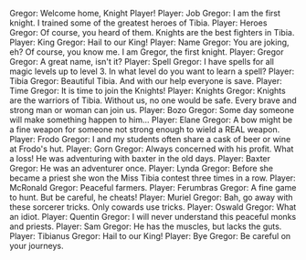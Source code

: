 Gregor: Welcome home, Knight Player!
Player: Job
Gregor: I am the first knight. I trained some of the greatest heroes of Tibia.
Player: Heroes
Gregor: Of course, you heard of them. Knights are the best fighters in Tibia.
Player: King
Gregor: Hail to our King!
Player: Name
Gregor: You are joking, eh? Of course, you know me. I am Gregor, the first knight.
Player: Gregor
Gregor: A great name, isn't it?
Player: Spell
Gregor: I have spells for all magic levels up to level 3. In what level do you want to learn a spell?
Player: Tibia
Gregor: Beautiful Tibia. And with our help everyone is save.
Player: Time
Gregor: It is time to join the Knights!
Player: Knights
Gregor: Knights are the warriors of Tibia. Without us, no one would be safe. Every brave and strong man or woman can join us.
Player: Bozo
Gregor: Some day someone will make something happen to him...
Player: Elane
Gregor: A bow might be a fine weapon for someone not strong enough to wield a REAL weapon.
Player: Frodo
Gregor: I and my students often share a cask of beer or wine at Frodo's hut.
Player: Gorn
Gregor: Always concerned with his profit. What a loss! He was adventuring with baxter in the old days.
Player: Baxter
Gregor: He was an adventurer once.
Player: Lynda
Gregor: Before she became a priest she won the Miss Tibia contest three times in a row.
Player: McRonald
Gregor: Peaceful farmers.
Player: Ferumbras
Gregor: A fine game to hunt. But be careful, he cheats!
Player: Muriel
Gregor: Bah, go away with these sorcerer tricks. Only cowards use tricks.
Player: Oswald
Gregor: What an idiot.
Player: Quentin
Gregor: I will never understand this peaceful monks and priests.
Player: Sam
Gregor: He has the muscles, but lacks the guts.
Player: Tibianus
Gregor: Hail to our King!
Player: Bye
Gregor: Be careful on your journeys.